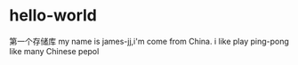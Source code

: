 # hello-world
第一个存储库
my name is james-jj,i'm come from China.
i like play ping-pong like many Chinese pepol
